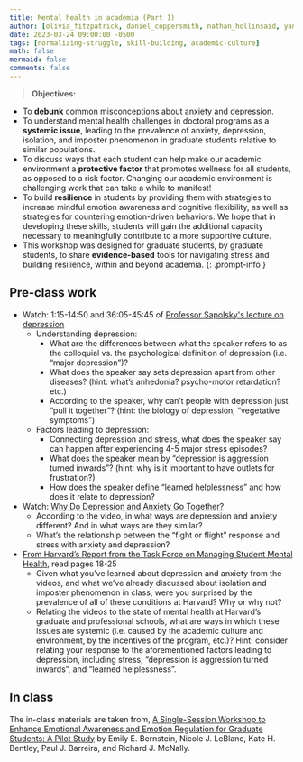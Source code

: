 ```yaml
---
title: Mental health in academia (Part 1)
author: [olivia_fitzpatrick, daniel_coppersmith, nathan_hollinsaid, yaniv_yacoby]
date: 2023-03-24 09:00:00 -0500
tags: [normalizing-struggle, skill-building, academic-culture]
math: false
mermaid: false
comments: false
---
```


> **Objectives:**
* To **debunk** common misconceptions about anxiety and depression.
* To understand mental health challenges in doctoral programs as a **systemic issue**, leading to the prevalence of anxiety, depression, isolation, and imposter phenomenon in graduate students relative to similar populations.
* To discuss ways that each student can help make our academic environment a **protective factor** that promotes wellness for all students, as opposed to a risk factor. Changing our academic environment is challenging work that can take a while to manifest!
* To build **resilience** in students by providing them with strategies to increase mindful emotion awareness and cognitive flexibility, as well as strategies for countering emotion-driven behaviors. We hope that in developing these skills, students will gain the additional capacity necessary to meaningfully contribute to a more supportive culture. 
* This workshop was designed for graduate students, by graduate students, to share **evidence-based** tools for navigating stress and building resilience, within and beyond academia. 
{: .prompt-info }


## Pre-class work
* Watch: 1:15-14:50 and 36:05-45:45 of [Professor Sapolsky's lecture on depression](https://www.youtube.com/watch?v=NOAgplgTxfc&t=75s)
  * Understanding depression:
    * What are the differences between what the speaker refers to as the colloquial vs. the psychological definition of depression (i.e. “major depression”)?
    * What does the speaker say sets depression apart from other diseases? (hint: what’s anhedonia? psycho-motor retardation? etc.) 
    * According to the speaker, why can’t people with depression just “pull it together”? (hint: the biology of depression, “vegetative symptoms”) 
  * Factors leading to depression:
    * Connecting depression and stress, what does the speaker say can happen after experiencing 4-5 major stress episodes?
    * What does the speaker mean by “depression is aggression turned inwards”? (hint: why is it important to have outlets for frustration?)
    * How does the speaker define “learned helplessness” and how does it relate to depression? 
* Watch: [Why Do Depression and Anxiety Go Together?](https://www.youtube.com/watch?v=xdAjGRvxGPM)
  * According to the video, in what ways are depression and anxiety different? And in what ways are they similar?
  * What’s the relationship between the “fight or flight” response and stress with anxiety and depression?
* [From Harvard’s Report from the Task Force on Managing Student Mental Health](https://provost.harvard.edu/files/provost/files/report_of_the_task_force_on_managing_student_mental_health.pdf), read pages 18-25
  * Given what you’ve learned about depression and anxiety from the videos, and what we’ve already discussed about isolation and imposter phenomenon in class, were you surprised by the prevalence of all of these conditions at Harvard? Why or why not?
  * Relating the videos to the state of mental health at Harvard’s graduate and professional schools, what are ways in which these issues are systemic (i.e. caused by the academic culture and environment, by the incentives of the program, etc.)? Hint: consider relating your response to the aforementioned factors leading to depression, including stress, “depression is aggression turned inwards”, and “learned helplessness”. 



## In class 

The in-class materials are taken from, [A Single-Session Workshop to Enhance Emotional Awareness and Emotion Regulation for Graduate Students: A Pilot Study](https://www.sciencedirect.com/science/article/abs/pii/S1077722920301127?via%3Dihub) by Emily E. Bernstein, Nicole J. LeBlanc, Kate H. Bentley, Paul J. Barreira, and Richard J. McNally.


